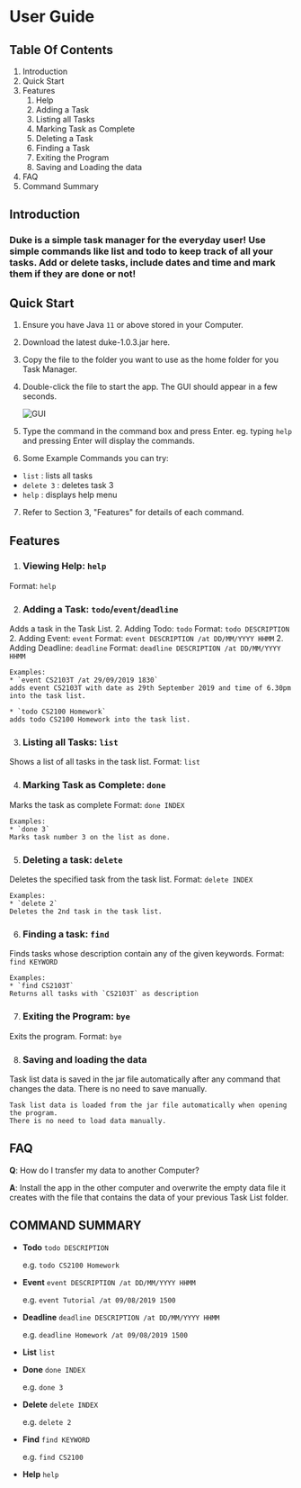 # User Guide

## Table Of Contents
1. Introduction
1. Quick Start
1. Features
    1. Help
    1. Adding a Task
    1. Listing all Tasks
    1. Marking Task as Complete
    1. Deleting a Task
    1. Finding a Task
    1. Exiting the Program
    1. Saving and Loading the data
1. FAQ
1. Command Summary


## Introduction

### Duke is a simple **task manager** for the everyday user! Use simple commands like list and todo to keep track of all your tasks. Add or delete tasks, include dates and time and mark them if they are done or not!


## Quick Start

1. Ensure you have Java `11` or above stored in your Computer.

1. Download the latest duke-1.0.3.jar here.

1. Copy the file to the folder you want to use as the home folder for you Task Manager.

1. Double-click the file to start the app. The GUI should appear in a few seconds.

    ![GUI](/UI.png)

5. Type the command in the command box and press Enter.
    eg. typing `help` and pressing Enter will display the commands.

6. Some Example Commands you can try:
* `list` : lists all tasks
* `delete 3` : deletes task 3
* `help` : displays help menu 

7. Refer to Section 3, "Features" for details of each command.


## Features 

1. ### Viewing Help: `help`
Format: `help`


2. ### Adding a Task: `todo`/`event`/`deadline`
Adds a task in the Task List.
    2. Adding Todo: `todo`
    Format: `todo DESCRIPTION`
    2. Adding Event: `event`
    Format: `event DESCRIPTION /at DD/MM/YYYY HHMM`
    2. Adding Deadline: `deadline`
    Format: `deadline DESCRIPTION /at DD/MM/YYYY HHMM`

    Examples:
    * `event CS2103T /at 29/09/2019 1830`
    adds event CS2103T with date as 29th September 2019 and time of 6.30pm into the task list. 

    * `todo CS2100 Homework`
    adds todo CS2100 Homework into the task list.


3. ### Listing all Tasks: `list`
Shows a list of all tasks in the task list.
Format: `list`


4. ### Marking Task as Complete: `done`
Marks the task as complete 
Format: `done INDEX`

    Examples:
    * `done 3`
    Marks task number 3 on the list as done.


5. ### Deleting a task: `delete`
Deletes the specified task from the task list.
Format: `delete INDEX`

    Examples:
    * `delete 2`
    Deletes the 2nd task in the task list.


6. ### Finding a task: `find`
Finds tasks whose description contain any of the given keywords.
Format: `find KEYWORD`

    Examples:
    * `find CS2103T`
    Returns all tasks with `CS2103T` as description


7. ### Exiting the Program: `bye`
Exits the program.
Format: `bye`


8. ### Saving and loading the data
Task list data is saved in the jar file automatically after any command that changes the data. 
There is no need to save manually.

    Task list data is loaded from the jar file automatically when opening the program. 
    There is no need to load data manually.

 
## FAQ
**Q**: How do I transfer my data to another Computer?

**A**: Install the app in the other computer and overwrite the empty data file it creates with the file that contains the data of your previous Task List folder.


## COMMAND SUMMARY

* **Todo** `todo DESCRIPTION`

    e.g. `todo CS2100 Homework`

* **Event** `event DESCRIPTION /at DD/MM/YYYY HHMM`

    e.g. `event Tutorial /at 09/08/2019 1500`

* **Deadline** `deadline DESCRIPTION /at DD/MM/YYYY HHMM`

    e.g. `deadline Homework /at 09/08/2019 1500`

* **List** `list`

* **Done** `done INDEX`

    e.g. `done 3`

* **Delete** `delete INDEX`

    e.g. `delete 2`

* **Find** `find KEYWORD`

    e.g. `find CS2100`

* **Help** `help`

